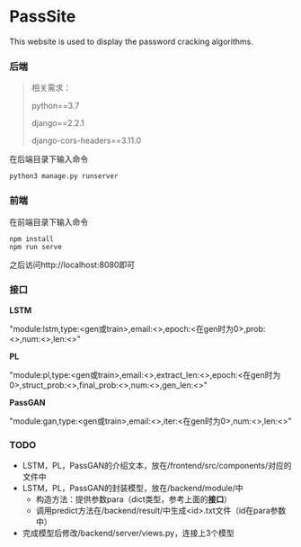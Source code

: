 # PassSite
This website is used to display the password cracking algorithms.



### 后端

> 相关需求：
>
> python==3.7
>
> django==2.2.1
>
> django-cors-headers==3.11.0

在后端目录下输入命令

```
python3 manage.py runserver
```



### 前端

在前端目录下输入命令

```
npm install
npm run serve
```

之后访问http://localhost:8080即可



### 接口

**LSTM**

"module:lstm,type:\<gen或train\>,email:\<>,epoch:<在gen时为0>,prob:<>,num:<>,len:<>"

**PL**

"module:pl,type:\<gen或train\>,email:<>,extract_len:<>,epoch:<在gen时为0>,struct_prob:<>,final_prob:<>,num:<>,gen_len:<>"

**PassGAN**

"module:gan,type:\<gen或train\>,email:<>,iter:<在gen时为0>,num:<>,len:<>"



### TODO

+ LSTM，PL，PassGAN的介绍文本，放在/frontend/src/components/对应的文件中
+ LSTM，PL，PassGAN的封装模型，放在/backend/module/中
  + 构造方法：提供参数para（dict类型，参考上面的**接口**）
  + 调用predict方法在/backend/result/中生成\<id\>.txt文件（id在para参数中）
+ 完成模型后修改/backend/server/views.py，连接上3个模型

